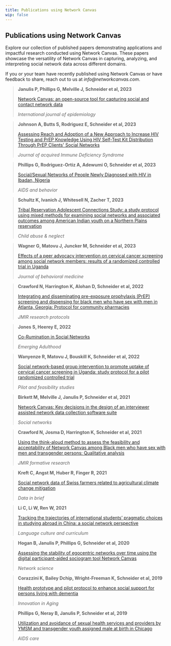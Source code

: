 ```yaml
---
title: Publications using Network Canvas
wip: false
---
```

## Publications using Network Canvas

Explore our collection of published papers demonstrating applications and impactful research conducted using Network Canvas. These papers showcase the versatility of Network Canvas in capturing, analyzing, and interpreting social network data across different domains. 

If you or your team have recently published using Network Canvas or have feedback to share, reach out to us at _info@networkcanvas.com_. 
<!-- 
> Author format: **Author** | Mac: Command + B | Windows/Linux: Control + B
>    
> Title format: [Title Name](url) | Mac: Command + K  | Windows/Linux: Control + K
>
> Journal format: _Journal Title_ | Mac: Command + I | Windows/Linux: Control + K
-->

> **Janulis P, Phillips G, Melville J, Schneider et al,	2023**
>
> [Network Canvas: an open-source tool for capturing social and contact network data](https://www.researchgate.net/profile/Joshua-Melville-2/publication/369415126_Network_canvas_an_open-source_tool_for_capturing_social_and_contact_network_data/links/64be777ac41fb852dd98a878/Network-canvas-an-open-source-tool-for-capturing-social-and-contact-network-data.pdf)
>
> _International journal of epidemiology_

> **Johnson A, Butts S, Rodriguez E, Schneider et al,	2023**	
>
> [Assessing Reach and Adoption of a New Approach to Increase HIV Testing and PrEP Knowledge Using HIV Self-Test Kit Distribution Through PrEP Clients' Social Networks](https://journals.lww.com/jaids/fulltext/2023/12150/_test_to_prep___assessing_reach_and_adoption_of_a.6.aspx?context=latestarticles&casa_token=ECEf9JZBmvIAAAAA:uAVkpqLbCwdTfQ4psWE1hqPrAVbxCOZ-KTUL5_e_Oj3naxxG-T3mprzA8gVuzjwZVgpw4i5-uP20sq-)	
> 
> _Journal of acquired Immune Deficiency Syndrome_

> **Phillips G, Rodriguez-Ortiz A, Adewumi O, Schneider et al,	2023**
>
> [Social/Sexual Networks of People Newly Diagnosed with HIV in Ibadan, Nigeria](https://www.ncbi.nlm.nih.gov/pubmed/37812271)
>
> _AIDS and behavior_

> **Schultz K, Ivanich J, Whitesell N, Zacher T, 2023**
>
> [Tribal Reservation Adolescent Connections Study: a study protocol using mixed methods for examining social networks and associated outcomes among American Indian youth on a Northern Plains reservation](https://www.sciencedirect.com/science/article/pii/S0145213423001795?casa_token=pWh2x0P-9NoAAAAA:tf0Fkuj9dhuaTy6aQvJWio34Jc9IQcZr7QmrVUgqp4jcfx1YxWlyK7Q5ApWYY-3F2oBvR9LWiw)
>
> _Child abuse & neglect_

> **Wagner G, Matovu J, Juncker M, Schneider et al, 2023**
>
> [Effects of a peer advocacy intervention on cervical cancer screening among social network members: results of a randomized controlled trial in Uganda](https://www.ncbi.nlm.nih.gov/pubmed/37702912)
>
> _Journal of behavioral medicine_

> **Crawford N, Harrington K, Alohan D, Schneider et al,	2022**
> 
> [Integrating and disseminating pre-exposure prophylaxis (PrEP) screening and dispensing for black men who have sex with men in Atlanta, Georgia: Protocol for community pharmacies	](https://www.researchprotocols.org/2022/2/e35590)
>
> _JMIR research protocols_

> **Jones S, Heerey E, 2022**
>
> [Co-Rumination in Social Networks](https://journals.sagepub.com/doi/abs/10.1177/21676968221111316)
>
> _Emerging Adulthood_

> **Wanyenze R, Matovu J, Bouskill K, Schneider et al, 2022**
> 
> [Social network-based group intervention to promote uptake of cervical cancer screening in Uganda: study protocol for a pilot randomized controlled trial](https://www.ncbi.nlm.nih.gov/pubmed/36476609) 
>
> _Pilot and feasibility studies_

> **Birkett M, Melville J, Janulis P, Schneider et al,	2021**
> 
> [Network Canvas: Key decisions in the design of an interviewer assisted network data collection software suite](https://www.ncbi.nlm.nih.gov/pubmed/34054204)	
>
> _Social networks_

> **Crawford N, Josma D, Harrington K, Schneider et al,	2021**	
>
> [Using the think-aloud method to assess the feasibility and acceptability of Network Canvas among Black men who have sex with men and transgender persons: Qualitative analysis	](https://www.ncbi.nlm.nih.gov/pubmed/34499040)
>
> _JMIR formative research_

> **Kreft C, Angst M, Huber R, Finger R,	2021**
>
> [Social network data of Swiss farmers related to agricultural climate change mitigation](https://www.ncbi.nlm.nih.gov/pubmed/33718550)
>
> _Data in brief_

> **Li C, Li W, Ren W, 2021**
>
>	[Tracking the trajectories of international students’ pragmatic choices in studying abroad in China: a social network perspective	](https://www.researchgate.net/publication/346753600_Tracking_the_trajectories_of_international_students'_pragmatic_choices_in_studying_abroad_in_China_a_social_network_perspective)
>
> _Language culture and curriculum_

> **Hogan B, Janulis P, Phillips G, Schneider et al,	2020**	
> 
> [Assessing the stability of egocentric networks over time using the digital participant-aided sociogram tool Network Canvas](https://www.ncbi.nlm.nih.gov/pubmed/33628443)	
>
> _Network science_

> **Corazzini K, Bailey Dchip, Wright-Freeman K, Schneider et al, 2019**
> 
> [Health prototype and pilot protocol to enhance social support for persons living with dementia](https://www.ncbi.nlm.nih.gov/pmc/articles/PMC6846075/)
>
> _Innovation in Aging_

> **Phillips G, Neray B, Janulis P, Schneider et al,	2019**
>
> [Utilization and avoidance of sexual health services and providers by YMSM and transgender youth assigned male at birth in Chicago	](https://www.ncbi.nlm.nih.gov/pubmed/30821480)
>
> _AIDS care_
